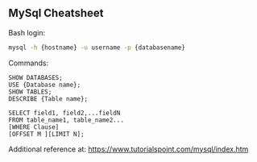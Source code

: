 ## MySql Cheatsheet
Bash login:
```bash
mysql -h {hostname} -u username -p {databasename}
```

Commands:
```mysql
SHOW DATABASES;
USE {Database name};
SHOW TABLES;
DESCRIBE {Table name};

SELECT field1, field2,...fieldN 
FROM table_name1, table_name2...
[WHERE Clause]
[OFFSET M ][LIMIT N];

```
Additional reference at:
https://www.tutorialspoint.com/mysql/index.htm
